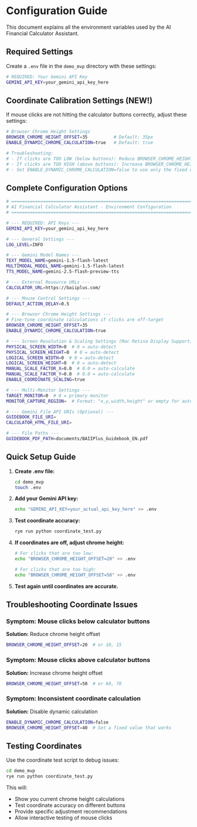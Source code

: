 # Configuration Guide

This document explains all the environment variables used by the AI Financial Calculator Assistant.

## Required Settings

Create a `.env` file in the `demo_mvp` directory with these settings:

```bash
# REQUIRED: Your Gemini API Key
GEMINI_API_KEY=your_gemini_api_key_here
```

## Coordinate Calibration Settings (NEW!)

If mouse clicks are not hitting the calculator buttons correctly, adjust these settings:

```bash
# Browser Chrome Height Settings
BROWSER_CHROME_HEIGHT_OFFSET=35          # Default: 35px
ENABLE_DYNAMIC_CHROME_CALCULATION=true   # Default: true

# Troubleshooting:
# - If clicks are TOO LOW (below buttons): Reduce BROWSER_CHROME_HEIGHT_OFFSET (try 20 or 10)
# - If clicks are TOO HIGH (above buttons): Increase BROWSER_CHROME_HEIGHT_OFFSET (try 50 or 70)
# - Set ENABLE_DYNAMIC_CHROME_CALCULATION=false to use only the fixed offset
```

## Complete Configuration Options

```bash
# =============================================================================
# AI Financial Calculator Assistant - Environment Configuration
# =============================================================================

# --- REQUIRED: API Keys ---
GEMINI_API_KEY=your_gemini_api_key_here

# --- General Settings ---
LOG_LEVEL=INFO

# --- Gemini Model Names ---
TEXT_MODEL_NAME=gemini-1.5-flash-latest
MULTIMODAL_MODEL_NAME=gemini-1.5-flash-latest
TTS_MODEL_NAME=gemini-2.5-flash-preview-tts

# --- External Resource URLs ---
CALCULATOR_URL=https://baiiplus.com/

# --- Mouse Control Settings ---
DEFAULT_ACTION_DELAY=0.5

# --- Browser Chrome Height Settings ---
# Fine-tune coordinate calculations if clicks are off-target
BROWSER_CHROME_HEIGHT_OFFSET=35
ENABLE_DYNAMIC_CHROME_CALCULATION=true

# --- Screen Resolution & Scaling Settings (Mac Retina Display Support) ---
PHYSICAL_SCREEN_WIDTH=0  # 0 = auto-detect
PHYSICAL_SCREEN_HEIGHT=0  # 0 = auto-detect
LOGICAL_SCREEN_WIDTH=0  # 0 = auto-detect
LOGICAL_SCREEN_HEIGHT=0  # 0 = auto-detect
MANUAL_SCALE_FACTOR_X=0.0  # 0.0 = auto-calculate
MANUAL_SCALE_FACTOR_Y=0.0  # 0.0 = auto-calculate
ENABLE_COORDINATE_SCALING=true

# --- Multi-Monitor Settings ---
TARGET_MONITOR=0  # 0 = primary monitor
MONITOR_CAPTURE_REGION=  # Format: "x,y,width,height" or empty for auto-detect

# --- Gemini File API URIs (Optional) ---
GUIDEBOOK_FILE_URI=
CALCULATOR_HTML_FILE_URI=

# --- File Paths ---
GUIDEBOOK_PDF_PATH=documents/BAIIPlus_Guidebook_EN.pdf
```

## Quick Setup Guide

1. **Create .env file:**
   ```bash
   cd demo_mvp
   touch .env
   ```

2. **Add your Gemini API key:**
   ```bash
   echo "GEMINI_API_KEY=your_actual_api_key_here" >> .env
   ```

3. **Test coordinate accuracy:**
   ```bash
   rye run python coordinate_test.py
   ```

4. **If coordinates are off, adjust chrome height:**
   ```bash
   # For clicks that are too low:
   echo "BROWSER_CHROME_HEIGHT_OFFSET=20" >> .env
   
   # For clicks that are too high:
   echo "BROWSER_CHROME_HEIGHT_OFFSET=50" >> .env
   ```

5. **Test again until coordinates are accurate.**

## Troubleshooting Coordinate Issues

### Symptom: Mouse clicks below calculator buttons
**Solution:** Reduce chrome height offset
```bash
BROWSER_CHROME_HEIGHT_OFFSET=20  # or 10, 15
```

### Symptom: Mouse clicks above calculator buttons  
**Solution:** Increase chrome height offset
```bash
BROWSER_CHROME_HEIGHT_OFFSET=50  # or 60, 70
```

### Symptom: Inconsistent coordinate calculation
**Solution:** Disable dynamic calculation
```bash
ENABLE_DYNAMIC_CHROME_CALCULATION=false
BROWSER_CHROME_HEIGHT_OFFSET=40  # Set a fixed value that works
```

## Testing Coordinates

Use the coordinate test script to debug issues:

```bash
cd demo_mvp
rye run python coordinate_test.py
```

This will:
- Show you current chrome height calculations
- Test coordinate accuracy on different buttons
- Provide specific adjustment recommendations
- Allow interactive testing of mouse clicks 